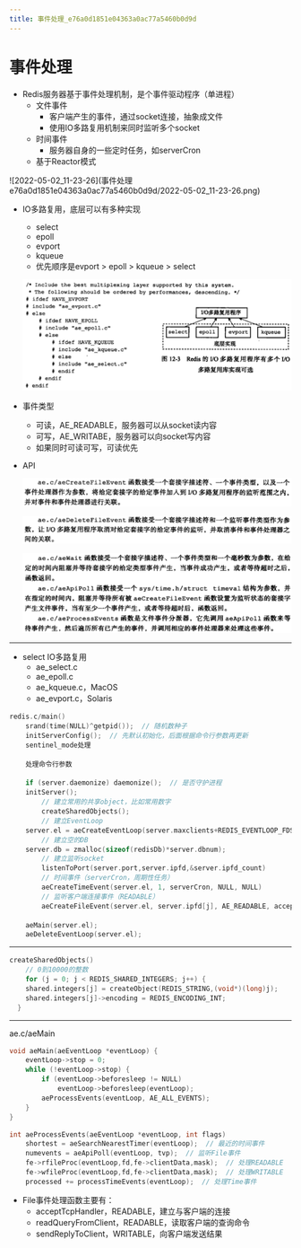 ```yaml
---
title: 事件处理_e76a0d1851e04363a0ac77a5460b0d9d
---
```


# 事件处理

- Redis服务器基于事件处理机制，是个事件驱动程序（单进程）
    - 文件事件
        - 客户端产生的事件，通过socket连接，抽象成文件
        - 使用IO多路复用机制来同时监听多个socket
    - 时间事件
        - 服务器自身的一些定时任务，如serverCron
    - 基于Reactor模式

![2022-05-02_11-23-26](事件处理 e76a0d1851e04363a0ac77a5460b0d9d/2022-05-02_11-23-26.png)

- IO多路复用，底层可以有多种实现
    - select
    - epoll
    - evport
    - kqueue
    - 优先顺序是evport > epoll > kqueue > select
    
    ![Untitled 1](assets/aa6e14799d755e17a379a480ba391022.png)
    
- 事件类型
    - 可读，AE_READABLE，服务器可以从socket读内容
    - 可写，AE_WRITABE，服务器可以向socket写内容
    - 如果同时可读可写，可读优先
- API
    
    ![Untitled 2](assets/e10e553f56d019fc4da700be930b81ed.png)
    
    ![Untitled 3](assets/a9c2ac5c207d8d250c56d263a3296a54.png)
    
    ![Untitled 4](assets/ea1a58983789733631c92f471b5c1ce8.png)
    

---

- select IO多路复用
    - ae_select.c
    - ae_epoll.c
    - ae_kqueue.c，MacOS
    - ae_evport.c，Solaris

```c
redis.c/main()
	srand(time(NULL)^getpid());  // 随机数种子
	initServerConfig();  // 先默认初始化，后面根据命令行参数再更新
	sentinel_mode处理
	
	处理命令行参数

	if (server.daemonize) daemonize();  // 是否守护进程
	initServer();
		// 建立常用的共享object，比如常用数字
		createSharedObjects();
		// 建立EventLoop
    server.el = aeCreateEventLoop(server.maxclients+REDIS_EVENTLOOP_FDSET_INCR);
		// 建立空的DB
    server.db = zmalloc(sizeof(redisDb)*server.dbnum);
		// 建立监听socket
		listenToPort(server.port,server.ipfd,&server.ipfd_count)
		// 时间事件（serverCron，周期性任务）
		aeCreateTimeEvent(server.el, 1, serverCron, NULL, NULL)
		// 监听客户端连接事件（READABLE）
		aeCreateFileEvent(server.el, server.ipfd[j], AE_READABLE, acceptTcpHandler,NULL)

	aeMain(server.el);
	aeDeleteEventLoop(server.el);
```

---

```c
createSharedObjects()
	// 0到10000的整数
	for (j = 0; j < REDIS_SHARED_INTEGERS; j++) {
    shared.integers[j] = createObject(REDIS_STRING,(void*)(long)j);
    shared.integers[j]->encoding = REDIS_ENCODING_INT;
  }
```

---

ae.c/aeMain

```c
void aeMain(aeEventLoop *eventLoop) {
    eventLoop->stop = 0;
    while (!eventLoop->stop) {
        if (eventLoop->beforesleep != NULL)
            eventLoop->beforesleep(eventLoop);
        aeProcessEvents(eventLoop, AE_ALL_EVENTS);
    }
}
```

```c
int aeProcessEvents(aeEventLoop *eventLoop, int flags)
	shortest = aeSearchNearestTimer(eventLoop);  // 最近的时间事件
	numevents = aeApiPoll(eventLoop, tvp);  // 监听File事件
	fe->rfileProc(eventLoop,fd,fe->clientData,mask);  // 处理READABLE
	fe->wfileProc(eventLoop,fd,fe->clientData,mask);  // 处理WRITABLE
	processed += processTimeEvents(eventLoop);  // 处理Time事件
```

- File事件处理函数主要有：
    - acceptTcpHandler，READABLE，建立与客户端的连接
    - readQueryFromClient，READABLE，读取客户端的查询命令
    - sendReplyToClient，WRITABLE，向客户端发送结果